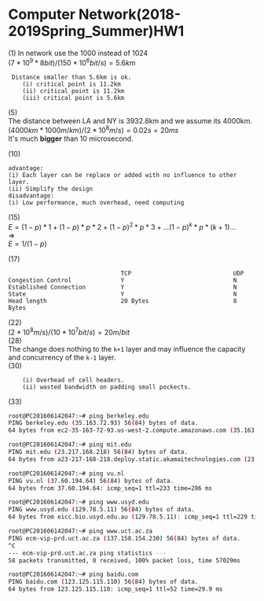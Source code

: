 # Computer Network(2018-2019Spring_Summer)HW1

(1)
In network use the 1000 instead of 1024  
$(7*10^9*8bit)/(150*10^6bit/s)=5.6km$
```
 Distance smaller than 5.6km is ok.
    (i) critical point is 11.2km
    (ii) critical point is 11.2km
    (iii) critical point is 5.6km
```
(5)  
The distance between LA and NY is 3932.8km and we assume its 4000km.
$(4000km*1000m/km)/(2*10^8m/s)=0.02s=20ms$  
It's much **bigger** than 10 microsecond.

(10)
```
advantage:
(i) Each layer can be replace or added with no influence to other layer.
(ii) Simplify the design
disadvantage:
(i) Low performance, much overhead, need computing
```
(15)  
$E=(1-p)*1+(1-p)*p*2+(1-p)^2*p*3+...(1-p)^k*p*(k+1)...$   
$\Rightarrow$  
$E=1/(1-p)$  


(17)  
```
                                TCP                             UDP
Congestion Control              Y                               N
Established Connection          Y                               N
State                           Y                               N
Head length                     20 Bytes                        8 Bytes             
```

(22)  
$(2*10^8m/s)/(10*10^7bit/s)=20m/bit$  
(28)  
The change does nothing to the `k+1` layer and may influence the capacity and concurrency of the `k-1` layer.  
(30)  
```
    (i) Overhead of cell headers.
    (ii) wasted bandwidth on padding small pockects.
```
(33)
```sh
root@PC201606142047:~# ping berkeley.edu
PING berkeley.edu (35.163.72.93) 56(84) bytes of data.
64 bytes from ec2-35-163-72-93.us-west-2.compute.amazonaws.com (35.163.72.93): icmp_seq=1 ttl=35 time=239 ms

root@PC201606142047:~# ping mit.edu
PING mit.edu (23.217.168.218) 56(84) bytes of data.
64 bytes from a23-217-168-218.deploy.static.akamaitechnologies.com (23.217.168.218): icmp_seq=1 ttl=47 time=267 ms

root@PC201606142047:~# ping vu.nl
PING vu.nl (37.60.194.64) 56(84) bytes of data.
64 bytes from 37.60.194.64: icmp_seq=1 ttl=233 time=286 ms

root@PC201606142047:~# ping www.usyd.edu
PING www.usyd.edu (129.78.5.11) 56(84) bytes of data.
64 bytes from eicc.bio.usyd.edu.au (129.78.5.11): icmp_seq=1 ttl=229 time=252 ms

root@PC201606142047:~# ping www.uct.ac.za
PING ecm-vip-prd.uct.ac.za (137.158.154.230) 56(84) bytes of data.
^C
--- ecm-vip-prd.uct.ac.za ping statistics ---
58 packets transmitted, 0 received, 100% packet loss, time 57029ms

root@PC201606142047:~# ping baidu.com
PING baidu.com (123.125.115.110) 56(84) bytes of data.
64 bytes from 123.125.115.110: icmp_seq=1 ttl=52 time=29.9 ms

```



